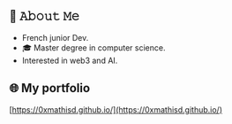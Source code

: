 ## :book: 𝙰𝚋𝚘𝚞𝚝 𝙼𝚎

- French junior Dev.
- 🎓 Master degree in computer science.
- Interested in web3 and AI.

## 🌐 My portfolio

[https://0xmathisd.github.io/](https://0xmathisd.github.io/)

